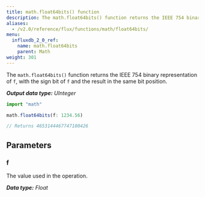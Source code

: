 ```yaml
---
title: math.float64bits() function
description: The math.float64bits() function returns the IEEE 754 binary representation of `f`, with the sign bit of `f` and the result in the same bit position.
aliases:
  - /v2.0/reference/flux/functions/math/float64bits/
menu:
  influxdb_2_0_ref:
    name: math.float64bits
    parent: Math
weight: 301
---
```


The `math.float64bits()` function returns the IEEE 754 binary representation of `f`, with the sign bit of `f` and the result in the same bit position.

_**Output data type:** UInteger_

```js
import "math"

math.float64bits(f: 1234.56)

// Returns 4653144467747100426
```

## Parameters

### f
The value used in the operation.

_**Data type:** Float_
